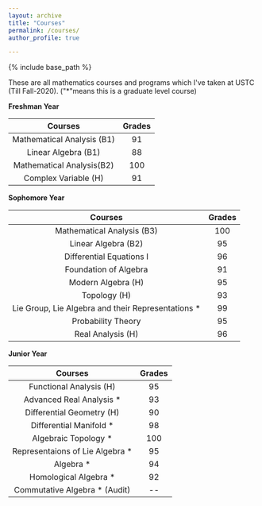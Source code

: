 ```yaml
---
layout: archive
title: "Courses"
permalink: /courses/
author_profile: true

---
```


{% include base_path %}

These are all mathematics courses and programs which I've taken at USTC (Till Fall-2020).
("*"means this is a graduate level course)

**Freshman Year**

|          Courses           | Grades |
| :------------------------: | :----: |
| Mathematical Analysis (B1) |   91   |
|   Linear Algebra (B1)      |   88   |
| Mathematical Analysis(B2)  |   100  |
|    Complex Variable (H)    |   91   |

**Sophomore Year**

|                      Courses                       | Grades |
| :------------------------------------------------: | :----: |
|             Mathematical Analysis (B3)             |   100  |
|                Linear Algebra (B2)                 |   95   |
|              Differential Equations I              |   96   |
|               Foundation of Algebra                |   91   |
|                   Modern Algebra (H)               |   95   |
|                     Topology (H)                   |   93   |
| Lie Group, Lie Algebra and their Representations * |   99   |
|                 Probability Theory                 |   95   |
|                   Real Analysis (H)                |   96   |

**Junior Year**

|               Courses           | Grades |
| :-----------------------------: | :----: |
|     Functional Analysis (H)     |   95   |
|    Advanced Real Analysis *     |   93   |
|    Differential Geometry (H)    |   90   |
|    Differential Manifold *      |   98   |
|       Algebraic Topology *      |   100  |
| Representaions of Lie Algebra * |   95   |
|            Algebra *            |   94   |
|       Homological Algebra *     |   92   |
|   Commutative Algebra * (Audit) |   --   |
